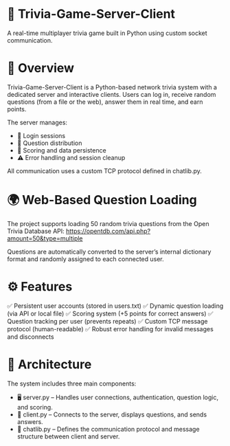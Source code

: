 # 🧠 Trivia-Game-Server-Client
A real-time multiplayer trivia game built in Python using custom socket communication.

# 🎯 Overview

Trivia-Game-Server-Client is a Python-based network trivia system with a dedicated server and interactive clients.
Users can log in, receive random questions (from a file or the web), answer them in real time, and earn points.

The server manages:

- 🔑 Login sessions
- 🎲 Question distribution
- 🧮 Scoring and data persistence
- ⚠️ Error handling and session cleanup

All communication uses a custom TCP protocol defined in chatlib.py.

# 🌍 Web-Based Question Loading

The project supports loading 50 random trivia questions from the Open Trivia Database API:
https://opentdb.com/api.php?amount=50&type=multiple

Questions are automatically converted to the server’s internal dictionary format and randomly assigned to each connected user.

# ⚙️ Features

✅ Persistent user accounts (stored in users.txt)
✅ Dynamic question loading (via API or local file)
✅ Scoring system (+5 points for correct answers)
✅ Question tracking per user (prevents repeats)
✅ Custom TCP message protocol (human-readable)
✅ Robust error handling for invalid messages and disconnects

# 🧩 Architecture

The system includes three main components:
- 🖥 server.py – Handles user connections, authentication, question logic, and scoring.
- 💬 client.py – Connects to the server, displays questions, and sends answers.
- 📜 chatlib.py – Defines the communication protocol and message structure between client and server.




